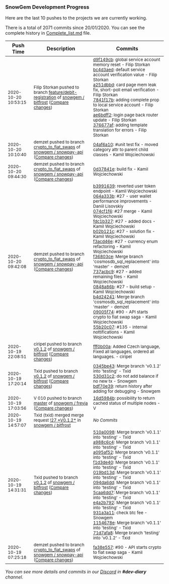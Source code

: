 
### SnowGem Development Progress

Here are the last 10 pushes to the projects we are currently working.

There is a total of 2071 commits since 20/01/2020. You can see the complete history in
 [Complete_list.md](Complete_list.md) file.

| Push Time | Description | Commits |
| --- | --- | --- |
| <sub>2020-10-20 10:53:15</sub> | <sub>Filip Storkan pushed to branch [feature/debit\-registration](https://gitlab.com/snowgem/bitfrost/commits/feature/debit-registration) of [snowgem / bitfrost](https://gitlab.com/snowgem/bitfrost) ([Compare changes](https://gitlab.com/snowgem/bitfrost/compare/c8284754ea695182b386ed881a220fcc31d3c59c...376677af948750f4a892b9951430a0309d03ee9c))</sub> | <sub>[d9f149cb](https://gitlab.com/snowgem/bitfrost/-/commit/d9f149cb8b8aad9b3832f288aef07f43847a0bc1): global service account memory reset - Filip Storkan<br>[bc4d3aed](https://gitlab.com/snowgem/bitfrost/-/commit/bc4d3aed39ba1417554926cece34a82751aaa56f): default service account verification value - Filip Storkan<br>[a251dbbd](https://gitlab.com/snowgem/bitfrost/-/commit/a251dbbdacffc1229b3ab088988003e297a6fde7): card page mem leak fix, short-poll email verification - Filip Storkan<br>[7841f17b](https://gitlab.com/snowgem/bitfrost/-/commit/7841f17bb851314d0f570de90c25ad80d6e2042f): adding complete prop to local service account - Filip Storkan<br>[ae6bdff2](https://gitlab.com/snowgem/bitfrost/-/commit/ae6bdff2150889f7934119edfaba17695fd2b556): login page back router update - Filip Storkan<br>[376677af](https://gitlab.com/snowgem/bitfrost/-/commit/376677af948750f4a892b9951430a0309d03ee9c): adding template translation for errors - Filip Storkan</sub> |
| <sub>2020-10-20 10:10:40</sub> | <sub>demzet pushed to branch [crypto\_to\_fiat\_swaps](https://gitlab.com/snowgem/snowpay-api/commits/crypto_to_fiat_swaps) of [snowgem / snowpay\-api](https://gitlab.com/snowgem/snowpay-api) ([Compare changes](https://gitlab.com/snowgem/snowpay-api/compare/0d37841eab453e3271c6ee2d8e326f8e11351aa5...04af6a1036167208d30ccaa6aa1f2a63f0bd3ad9))</sub> | <sub>[04af6a10](https://gitlab.com/snowgem/snowpay-api/-/commit/04af6a1036167208d30ccaa6aa1f2a63f0bd3ad9): #unit test fix - moved category attr to parent child classes - Kamil Wojciechowski</sub> |
| <sub>2020-10-20 09:44:30</sub> | <sub>demzet pushed to branch [crypto\_to\_fiat\_swaps](https://gitlab.com/snowgem/snowpay-api/commits/crypto_to_fiat_swaps) of [snowgem / snowpay\-api](https://gitlab.com/snowgem/snowpay-api) ([Compare changes](https://gitlab.com/snowgem/snowpay-api/compare/55b20c0725ab2cc59e2af33e8602c5419a431018...0d37841eab453e3271c6ee2d8e326f8e11351aa5))</sub> | <sub>[0d37841e](https://gitlab.com/snowgem/snowpay-api/-/commit/0d37841eab453e3271c6ee2d8e326f8e11351aa5): build fix - Kamil Wojciechowski</sub> |
| <sub>2020-10-20 09:42:08</sub> | <sub>demzet pushed to branch [crypto\_to\_fiat\_swaps](https://gitlab.com/snowgem/snowpay-api/commits/crypto_to_fiat_swaps) of [snowgem / snowpay\-api](https://gitlab.com/snowgem/snowpay-api) ([Compare changes](https://gitlab.com/snowgem/snowpay-api/compare/fa38e557e511f47365b5726b330d35992f5c8e5b...55b20c0725ab2cc59e2af33e8602c5419a431018))</sub> | <sub>[b3991639](https://gitlab.com/snowgem/snowpay-api/-/commit/b399163981964242fa00a3bd10d7156dfcb2187a): reverted user token endpoint - Kamil Wojciechowski<br>[064a333b](https://gitlab.com/snowgem/snowpay-api/-/commit/064a333bdfbc006ba8839c4b440a37c9b56f1165): #27 - user wallet performance improvements - Daniil Lisovskiy<br>[074cf1f6](https://gitlab.com/snowgem/snowpay-api/-/commit/074cf1f6894222be1cc4e51bf62c478cb65900cd): #27 merge - Kamil Wojciechowski<br>[fdc1b327](https://gitlab.com/snowgem/snowpay-api/-/commit/fdc1b3273fbf83db8b5080e9fc04034612c576f6): #27 - added docs - Kamil Wojciechowski<br>[b02b121c](https://gitlab.com/snowgem/snowpay-api/-/commit/b02b121cce43116365ffcdea716cc38bfd106d1c): #27 - solution fix - Kamil Wojciechowski<br>[f3acd46e](https://gitlab.com/snowgem/snowpay-api/-/commit/f3acd46e26683a7e4aba95ab8565a8dc63fe8a42): #27 - currency enum refactoring - Kamil Wojciechowski<br>[f36803ce](https://gitlab.com/snowgem/snowpay-api/-/commit/f36803cedaf686b331caf64ba4bb4610fc3e0c9e): Merge branch 'cosmosdb_sql_replacement' into 'master' - demzet<br>[737acbc9](https://gitlab.com/snowgem/snowpay-api/-/commit/737acbc9c7b9415e76c234122b31ec4fc64efeb2): #27 - added remaining files - Kamil Wojciechowski<br>[0848a86b](https://gitlab.com/snowgem/snowpay-api/-/commit/0848a86b931b90f7923a92b9861ec7e30e184144): #27 - build setup - Kamil Wojciechowski<br>[b4d24241](https://gitlab.com/snowgem/snowpay-api/-/commit/b4d24241092a74a0841c2484e34524d57224a9e6): Merge branch 'cosmosdb_sql_replacement' into 'master' - demzet<br>[09005f74](https://gitlab.com/snowgem/snowpay-api/-/commit/09005f74e991ba7f6a1f16157f002fae411e6e18): #90 - API starts crypto to fiat swap saga - Kamil Wojciechowski<br>[55b20c07](https://gitlab.com/snowgem/snowpay-api/-/commit/55b20c0725ab2cc59e2af33e8602c5419a431018): #135 - internal nottifications - Kamil Wojciechowski</sub> |
| <sub>2020-10-19 22:08:51</sub> | <sub>ciripel pushed to branch [v0\.1\.2](https://gitlab.com/snowgem/bitfrost/commits/v0.1.2) of [snowgem / bitfrost](https://gitlab.com/snowgem/bitfrost) ([Compare changes](https://gitlab.com/snowgem/bitfrost/compare/bdf70e3966447875ddf5cfa02e148efd96fffa5d...fff0b00ad2c3d6c99b5a8d91858cdb77d884f36f))</sub> | <sub>[fff0b00a](https://gitlab.com/snowgem/bitfrost/-/commit/fff0b00ad2c3d6c99b5a8d91858cdb77d884f36f): Added Czech language, Fixed all languages, ordered all languages. - ciripel</sub> |
| <sub>2020-10-19 17:20:14</sub> | <sub>Txid pushed to branch [v0\.1\.2](https://gitlab.com/snowgem/bitfrost/commits/v0.1.2) of [snowgem / bitfrost](https://gitlab.com/snowgem/bitfrost) ([Compare changes](https://gitlab.com/snowgem/bitfrost/compare/71d7afa88fb05b1bc8a7b61466c579ee92ae9324...bdf70e3966447875ddf5cfa02e148efd96fffa5d))</sub> | <sub>[0345be43](https://gitlab.com/snowgem/bitfrost/-/commit/0345be4383df00208c0cb6cd463a0248db33c5a4): Merge branch 'v0.1.2' into 'testing' - Txid<br>[530d31c2](https://gitlab.com/snowgem/bitfrost/-/commit/530d31c26c5369612e5161d6ca28099b51a7067f): do not add balance if no new tx - Snowgem<br>[bdf70e39](https://gitlab.com/snowgem/bitfrost/-/commit/bdf70e3966447875ddf5cfa02e148efd96fffa5d): return history after adding for debugging - Snowgem</sub> |
| <sub>2020-10-19 17:03:56</sub> | <sub>V 010 pushed to branch [master](https://gitlab.com/snowgem/freyja/commits/master) of [snowgem / freyja](https://gitlab.com/snowgem/freyja) ([Compare changes](https://gitlab.com/snowgem/freyja/compare/2aa0edefa88273855b4a76c5e1bfa5276e805811...16d5984b6e4d9f4a69fb18ba5d7f010275eeff47))</sub> | <sub>[16d5984b](https://gitlab.com/snowgem/freyja/-/commit/16d5984b6e4d9f4a69fb18ba5d7f010275eeff47): possibility to return cached status of multiple nodes - V</sub> |
| <sub>2020-10-19 14:57:07</sub> | <sub>Txid (txid) merged merge request [\!27 \*V0\.1\.2\*](https://gitlab.com/snowgem/bitfrost/-/merge_requests/27) in [snowgem / bitfrost](https://gitlab.com/snowgem/bitfrost)</sub> | <sub>_No Commits_</sub> |
| <sub>2020-10-19 14:31:31</sub> | <sub>Txid pushed to branch [v0\.1\.2](https://gitlab.com/snowgem/bitfrost/commits/v0.1.2) of [snowgem / bitfrost](https://gitlab.com/snowgem/bitfrost) ([Compare changes](https://gitlab.com/snowgem/bitfrost/compare/03625a73f886eb4d608ffe9fb79c58b727f959c2...71d7afa88fb05b1bc8a7b61466c579ee92ae9324))</sub> | <sub>[510a0098](https://gitlab.com/snowgem/bitfrost/-/commit/510a009850646e04afea3d8902fef2fd99a8e1bf): Merge branch 'v0.1.1' into 'testing' - Txid<br>[a988c6c4](https://gitlab.com/snowgem/bitfrost/-/commit/a988c6c45a0c893405ed127418b5f0a4126e27c2): Merge branch 'v0.1.1' into 'testing' - Txid<br>[a095af52](https://gitlab.com/snowgem/bitfrost/-/commit/a095af52439650dd59db99ec40d7583c9d2696ed): Merge branch 'v0.1.1' into 'testing' - Txid<br>[f1d3de40](https://gitlab.com/snowgem/bitfrost/-/commit/f1d3de40fde39b67180be955752f12f81f204d37): Merge branch 'v0.1.1' into 'testing' - Txid<br>[019bd13d](https://gitlab.com/snowgem/bitfrost/-/commit/019bd13d094181d055b34c45e8a423fe777d33a1): Merge branch 'v0.1.1' into 'testing' - Txid<br>[094da6dd](https://gitlab.com/snowgem/bitfrost/-/commit/094da6dd731eba974b61a12be3ce235cfaef0ef0): Merge branch 'v0.1.1' into 'testing' - Txid<br>[5caa6dd7](https://gitlab.com/snowgem/bitfrost/-/commit/5caa6dd7991418847985009bbc549656fe13b16a): Merge branch 'v0.1.1' into 'testing' - Txid<br>[e4a2b792](https://gitlab.com/snowgem/bitfrost/-/commit/e4a2b7922478d7968576c2e68a1afaaef3906b87): Merge branch 'v0.1.1' into 'testing' - Txid<br>[931a3a11](https://gitlab.com/snowgem/bitfrost/-/commit/931a3a1183b1083de0be7facea72df1624af266e): check btc fee - Snowgem<br>[1154678e](https://gitlab.com/snowgem/bitfrost/-/commit/1154678e7bb932fe4e53c63edfd21ea5a949d824): Merge branch 'v0.1.1' into 'testing' - Txid<br>[71d7afa8](https://gitlab.com/snowgem/bitfrost/-/commit/71d7afa88fb05b1bc8a7b61466c579ee92ae9324): Merge branch 'testing' into 'v0.1.2' - Txid</sub> |
| <sub>2020-10-19 07:25:18</sub> | <sub>demzet pushed to branch [crypto\_to\_fiat\_swaps](https://gitlab.com/snowgem/snowpay-api/commits/crypto_to_fiat_swaps) of [snowgem / snowpay\-api](https://gitlab.com/snowgem/snowpay-api) ([Compare changes](https://gitlab.com/snowgem/snowpay-api/compare/1f92ee734554ab44f4ade685a76f1acfb5da63d8...fa38e557e511f47365b5726b330d35992f5c8e5b))</sub> | <sub>[fa38e557](https://gitlab.com/snowgem/snowpay-api/-/commit/fa38e557e511f47365b5726b330d35992f5c8e5b): #90 - API starts crypto to fiat swap saga - Kamil Wojciechowski</sub> |

_You can see more details and commits in our [Discord](https://discord.gg/zumGnbg) in **#dev-diary** channel._
